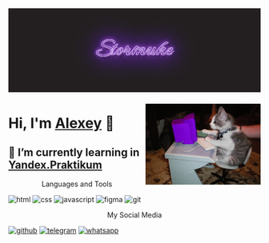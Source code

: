 ![stormuke](https://github.com/Stormuke/Stormuke/blob/main/assets/stormuke.gif?raw=true) 
---
<img align='right' src="https://raw.githubusercontent.com/Stormuke/Stormuke/main/assets/thecatwritesthecode.gif" width="230">

Hi, I'm [Alexey](https://github.com/Stormuke) 👋
===
:rocket:  I’m currently learning in [Yandex.Praktikum](https://practicum.yandex.ru/)
-----
<p style="text-align: center">Languages and Tools</p>

![html](https://img.shields.io/badge/HTML5-090909?style=flat-square&logo=html5)
![css](https://img.shields.io/badge/CSS3-090909?style=flat-square&logo=css3)
![javascript](https://img.shields.io/badge/JavaScript-090909?style=flat-square&logo=javascript)
![figma](https://img.shields.io/badge/Figma-090909?style=flat-square&logo=figma)
![git](https://img.shields.io/badge/Git-090909?style=flat-square&logo=git)


<p style="text-align: center">My Social Media</p>

[![github](https://img.shields.io/badge/GitHub-090909?style=flat-square&logo=github)](https://github.com/Stormuke)
[![telegram](https://img.shields.io/badge/Telegram-090909?style=flat-square&logo=telegram)](https://t.me/stormuke)
[![whatsapp](https://img.shields.io/badge/WhatsApp-090909?style=flat-square&logo=whatsapp)](https://api.whatsapp.com/send?phone=79647171711)
